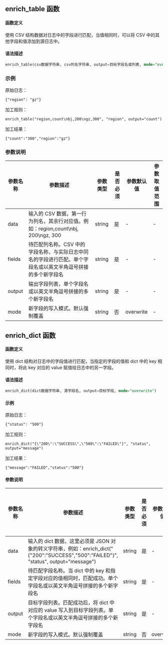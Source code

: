 ## enrich_table 函数

#### 函数定义

使用 CSV 结构数据对日志中的字段进行匹配，当值相同时，可以将 CSV 中的其他字段和值添加到源日志中。

#### 语法描述

```sql
enrich_table(csv数据字符串, csv列名字符串, output=目标字段名或列表, mode="overwrite")
```

### 示例

原始日志：
```
{"region": "gz"}
```
加工规则：
```
enrich_table("region,count\nbj,200\ngz,300", "region", output="count")
```
加工结果：
```
{"count":"300","region":"gz"}
```

### 参数说明

| 参数名称  | 参数描述  | 参数类型  | 是否必须  | 参数默认值 | 参数取值范围 |
|-----------  |  ----------- |  ----------- | ----------- | -------------- |  --------------  |
|data  | 输入的 CSV 数据，第一行为列名，其余行对应值。例如：region,count\nbj, 200\ngz, 300    |string    | 是    | -   | -   |
|fields  |待匹配列名称。CSV 中的字段名称，与实际日志中同名的字段进行匹配。单个字段名或以英文半角逗号拼接的多个新字段名   |string   | 是   | -   | -   |
|output  |输出字段列表，单个字段名或以英文半角逗号拼接的多个新字段名    |string        | 是      | -       |      -          |
|mode  |新字段的写入模式。默认强制覆盖|string  | 否   |  overwrite  | -     |


## enrich_dict 函数 

#### 函数定义

使用 dict 结构对日志中的字段值进行匹配，当指定的字段的值和 dict 中的 key 相同时，将此 key 对应的 value 赋值给日志中的另一字段。

#### 语法描述

```sql
enrich_dict(dict数据字符串, 源字段名, output=目标字段, mode="overwrite")
```

#### 示例

原始日志：
```
{"status": "500"}
```
加工规则：
```
enrich_dict("{\"200\":\"SUCCESS\",\"500\":\"FAILED\"}", "status", output="message")
```
加工结果：
```
{"message":"FAILED","status":"500"}
```

#### 参数说明

| 参数名称  | 参数描述  | 参数类型  | 是否必须  | 参数默认值 | 参数取值范围 |
|-----------  |  ----------- |  ----------- | ----------- | -------------- |  --------------  |
| data  | 输入的 dict 数据，这里必须是 JSON 对象的转义字符串，例如：enrich_dict("{\"200\":\"SUCCESS\",\"500\":\"FAILED\"}", "status", output="message")  | string | 是 | -  | -  |
| fields | 待匹配字段名称。当 dict 中的 key 和指定字段对应的值相同时，匹配成功。单个字段名或以英文半角逗号拼接的多个新字段名  | string | 是   | -   | -  |
|output | 目标字段列表。匹配成功后，将 dict 中对应的 value 写入到目标字段列表。单个字段名或以英文半角逗号拼接的多个新字段名 | string  |  是  | -   | -   |
| mode  |新字段的写入模式。默认强制覆盖    | string  | 否  |overwrite  | -   |
